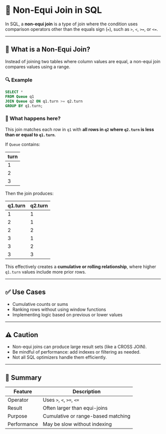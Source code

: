 # 🔀 Non-Equi Join in SQL

In SQL, a **non-equi join** is a type of join where the condition uses comparison operators other than the equals sign (`=`), such as `>`, `<`, `>=`, or `<=`.

---

## 🧠 What is a Non-Equi Join?

Instead of joining two tables where column values are equal, a non-equi join compares values using a range.

### 🔍 Example

```sql
SELECT *
FROM Queue q1
JOIN Queue q2 ON q1.turn >= q2.turn
GROUP BY q1.turn;
```

### 🧾 What happens here?

This join matches each row in `q1` with **all rows in `q2` where `q2.turn` is less than or equal to `q1.turn`**.

If `Queue` contains:

| turn |
|------|
| 1    |
| 2    |
| 3    |

Then the join produces:

| q1.turn | q2.turn |
|---------|---------|
| 1       | 1       |
| 2       | 1       |
| 2       | 2       |
| 3       | 1       |
| 3       | 2       |
| 3       | 3       |

This effectively creates a **cumulative or rolling relationship**, where higher `q1.turn` values include more prior rows.

---

## ✅ Use Cases

- Cumulative counts or sums
- Ranking rows without using window functions
- Implementing logic based on previous or lower values

---

## ⚠️ Caution

- Non-equi joins can produce large result sets (like a CROSS JOIN).
- Be mindful of performance: add indexes or filtering as needed.
- Not all SQL optimizers handle them efficiently.

---

## 🧠 Summary

| Feature             | Description                         |
|---------------------|-------------------------------------|
| Operator            | Uses `>`, `<`, `>=`, `<=`           |
| Result              | Often larger than equi-joins        |
| Purpose             | Cumulative or range-based matching  |
| Performance         | May be slow without indexing        |
